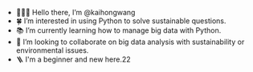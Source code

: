 - 🙋🏻‍♂️ Hello there, I’m @kaihongwang
- 🍀 I’m interested in using Python to solve sustainable questions.
- 📚 I’m currently learning how to manage big data with Python.
- 🔗 I’m looking to collaborate on big data analysis with sustainability or environmental issues.
- 🪜 I'm a beginner and new here.22

<!---
kaihongwang/kaihongwang is a ✨ special ✨ repository because its `README.md` (this file) appears on your GitHub profile.
You can click the Preview link to take a look at your changes.
--->
